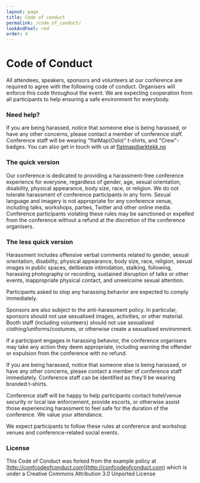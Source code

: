 ```yaml
---
layout: page
title: Code of conduct
permalink: /code_of_conduct/
lookAndFeel: red
order: 4
---
```


# Code of Conduct

All attendees, speakers, sponsors and volunteers at our conference are required
to agree with the following code of conduct.
Organisers will enforce this code throughout the event. We are expecting
cooperation from all participants to help ensuring a safe environment for
everybody.

### Need help?
If you are being harassed, notice that someone else is being harassed, or have
any other concerns, please contact a member of conference staff.
Conference staff will be wearing "flatMap(Oslo)" t-shirts, and "Crew"-badges.
You can also get in touch with us at
[flatmap@arktekk.no](mailto:flatmap@arktekk.no)

### The quick version
Our conference is dedicated to providing a harassment-free conference experience
for everyone, regardless of gender, age, sexual orientation, disability,
physical appearance, body size, race, or religion.
We do not tolerate harassment of conference participants in any form.
Sexual language and imagery is not appropriate for any conference venue,
including talks, workshops, parties,
Twitter and other online media.
Conference participants violating these rules may be sanctioned or expelled from
the conference without a refund at the discretion of the conference organisers.

### The less quick version
Harassment includes offensive verbal comments related to gender,
sexual orientation, disability, physical appearance, body size, race, religion,
sexual images in public spaces, deliberate intimidation, stalking, following,
harassing photography or recording, sustained disruption of talks or other
events, inappropriate physical contact, and unwelcome sexual attention.

Participants asked to stop any harassing behavior are expected to comply
immediately.

Sponsors are also subject to the anti-harassment policy.
In particular, sponsors should not use sexualised images, activities, or other
material.
Booth staff (including volunteers) should not use sexualised
clothing/uniforms/costumes, or otherwise create a sexualised environment.

If a participant engages in harassing behavior, the conference organisers may
take any action they deem appropriate, including warning the offender or
expulsion from the conference with no refund.

If you are being harassed, notice that someone else is being harassed, or have
any other concerns, please contact a member of conference staff immediately.
Conference staff can be identified as they'll be wearing branded t-shirts.

Conference staff will be happy to help participants contact hotel/venue security
or local law enforcement, provide escorts, or otherwise assist those
experiencing harassment to feel safe for the duration of the conference.
We value your attendance.

We expect participants to follow these rules at conference and workshop venues
and conference-related social events.

### License
This Code of Conduct was forked from the example policy at
[http://confcodeofconduct.com](http://confcodeofconduct.com) which is under a
Creative Commons Attribution 3.0 Unported License
